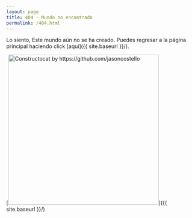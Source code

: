 ```yaml
---
layout: page
title: 404 - Mundo no encontrado
permalink: /404.html
---
```


Lo siento, Este mundo aún no se ha creado. Puedes regresar a la página principal haciendo click [aquí]({{ site.baseurl }}/).

[<img src="{{ site.baseurl }}/images/404.jpg" alt="Constructocat by https://github.com/jasoncostello" style="width: 400px;"/>]({{ site.baseurl }}/)
